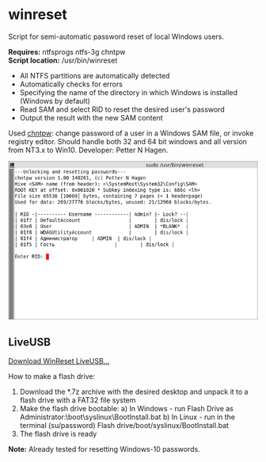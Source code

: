 # winreset
Script for semi-automatic password reset of local Windows users.

**Requires:** ntfsprogs ntfs-3g chntpw  
**Script location:** /usr/bin/winreset

+ All NTFS partitions are automatically detected
+ Automatically checks for errors
+ Specifying the name of the directory in which Windows is installed (Windows by default)
+ Read SAM and select RID to reset the desired user's password
+ Output the result with the new SAM content

Used [chntpw](http://www.chntpw.com/): change password of a user in a Windows SAM file,
or invoke registry editor. Should handle both 32 and 64 bit windows and
all version from NT3.x to Win10. Developer: Petter N Hagen.  

![](https://github.com/AKotov-dev/WinReset/blob/main/ScreenShot1.png)  

## LiveUSB
[Download WinReset LiveUSB...](https://cloud.mail.ru/public/sNho/qWbbDc9fn)

How to make a flash drive:
1. Download the *.7z archive with the desired desktop and unpack it to a flash drive with a FAT32 file system
2. Make the flash drive bootable:
     a) In Windows - run Flash Drive as Administrator:\boot\syslinux\BootInstall.bat
     b) In Linux - run in the terminal (su/password) Flash drive/boot/syslinux/BootInstall.bat
3. The flash drive is ready

**Note:** Already tested for resetting Windows-10 passwords.
